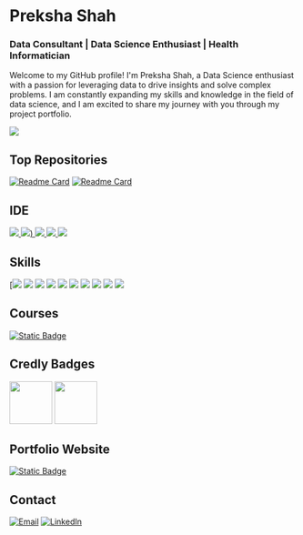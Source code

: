 # Preksha Shah
### Data Consultant | Data Science Enthusiast | Health Informatician

Welcome to my GitHub profile! I'm Preksha Shah, a Data Science enthusiast with a passion for leveraging data to drive insights and solve complex problems. I am constantly expanding my skills and knowledge in the field of data science, and I am excited to share my journey with you through my project portfolio.

[![](http://github-profile-summary-cards.vercel.app/api/cards/profile-details?username=Preksha0420&theme=yeblu)](https://github.com/Preksha0420)

## Top Repositories
[![Readme Card](https://github-readme-stats.vercel.app/api/pin/?username=Preksha0420&theme=yeblu&hide_border=true&repo=FindMeTheRecipe)](https://github.com/Preksha0420/FindMeTheRecipe) [![Readme Card](https://github-readme-stats.vercel.app/api/pin/?username=Preksha0420&theme=yeblu&hide_border=true&repo=PANDAS)](https://github.com/Preksha0420/PANDAS)

## IDE
[![](https://img.shields.io/badge/Python-FFD43B?style=for-the-badge&logo=python&logoColor=blue) ![](https://img.shields.io/badge/RStudio-75AADB?style=for-the-badge&logo=rstudio&logoColor=white)) ![](	https://img.shields.io/badge/Colab-F9AB00?style=for-the-badge&logo=googlecolab&color=525252) ![](https://img.shields.io/badge/PyCharm-000000.svg?&style=for-the-badge&logo=PyCharm&logoColor=white) ![](https://img.shields.io/badge/VSCode-0078D4?style=for-the-badge&logo=visual%20studio%20code&logoColor=white)](https://github.com/SUKHMAN-SINGH-1612)

## Skills
[![](https://img.shields.io/badge/Numpy-777BB4?style=for-the-badge&logo=numpy&logoColor=white) ![](https://img.shields.io/badge/Pandas-2C2D72?style=for-the-badge&logo=pandas&logoColor=white) ![](https://img.shields.io/badge/Python-FFD43B?style=for-the-badge&logo=python&logoColor=blue) ![](https://img.shields.io/badge/scikit_learn-F7931E?style=for-the-badge&logo=scikit-learn&logoColor=white) ![](https://img.shields.io/badge/SciPy-654FF0?style=for-the-badge&logo=SciPy&logoColor=white)  ![](https://img.shields.io/badge/Jupyter-F37626.svg?&style=for-the-badge&logo=Jupyter&logoColor=white) ![](https://img.shields.io/badge/Markdown-000000?style=for-the-badge&logo=markdown&logoColor=white) ![](https://img.shields.io/badge/Keras-FF0000?style=for-the-badge&logo=keras&logoColor=white) ![](https://img.shields.io/badge/PyTorch-EE4C2C?style=for-the-badge&logo=pytorch&logoColor=white) ![](https://img.shields.io/badge/Plotly-239120?style=for-the-badge&logo=plotly&logoColor=white)

## Courses
[![Static Badge](https://img.shields.io/badge/Google%20Data%20Analytics-Specialization-%20?style=flat&logo=coursera&color=blue)
](https://coursera.org/share/b5b7e592538400e3fab6efe8bc0e692b)

## Credly Badges


[<img src='https://images.credly.com/size/680x680/images/d41de2b7-cbc2-47ec-bcf1-ebecbe83872f/GCC_badge_DA_1000x1000.png' width="75" height="75"/>](https://www.credly.com/badges/f8f935c5-69b9-4cc5-a627-37bae6103bc0/public_url)
[<img src='https://images.credly.com/size/680x680/images/4c93fc45-c2dd-42fd-a33b-712c81385acd/eb3f7b3afd337cf0eca6d7eca5a4fac0.png' width="75" height="75"/>](https://badges.wes.org/Evidence?i=78546953-a8e8-4533-8c3c-4074fdce04c6&type=us)

## Portfolio Website
[![Static Badge](https://img.shields.io/badge/Website-%20?style=for-the-badge&label=Portfolio&labelColor=dark&color=blue)](https://prekshah.my.canva.site/)

## Contact
[![Email](https://img.shields.io/badge/Gmail-D14836?style=for-the-badge&logo=gmail&logoColor=white)](mailto:dr.preksha20@gmail.com) [![LinkedIn](https://img.shields.io/badge/LinkedIn-0077B5?style=for-the-badge&logo=linkedin&logoColor=white)](http://www.linkedin.com/in/drprekshashah/)
